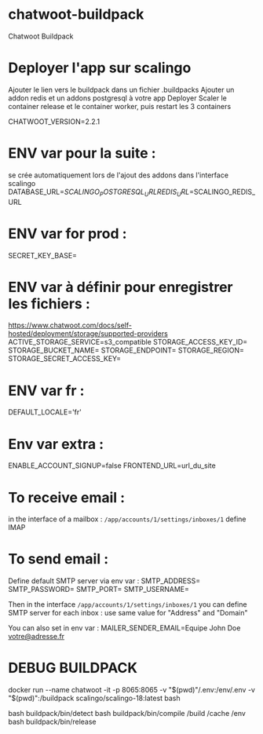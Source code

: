 # chatwoot-buildpack
Chatwoot Buildpack

# Deployer l'app sur scalingo

Ajouter le lien vers le buildpack dans un fichier .buildpacks
Ajouter un addon redis et un addons postgresql à votre app
Deployer
Scaler le container release et le container worker, puis restart les 3 containers

CHATWOOT_VERSION=2.2.1

# ENV var pour la suite :

se crée automatiquement lors de l'ajout des addons dans l'interface scalingo
DATABASE_URL=$SCALINGO_POSTGRESQL_URL
REDIS_URL=$SCALINGO_REDIS_URL

# ENV var for prod :
SECRET_KEY_BASE=

# ENV var à définir pour enregistrer les fichiers :
https://www.chatwoot.com/docs/self-hosted/deployment/storage/supported-providers
ACTIVE_STORAGE_SERVICE=s3_compatible
STORAGE_ACCESS_KEY_ID=
STORAGE_BUCKET_NAME=
STORAGE_ENDPOINT=
STORAGE_REGION=
STORAGE_SECRET_ACCESS_KEY=

# ENV var fr :
DEFAULT_LOCALE='fr'

# Env var extra :
ENABLE_ACCOUNT_SIGNUP=false
FRONTEND_URL=url_du_site

# To receive email :
in the interface of a mailbox :
`/app/accounts/1/settings/inboxes/1` define IMAP

# To send email :
Define default SMTP server via env var :
SMTP_ADDRESS=
SMTP_PASSWORD=
SMTP_PORT=
SMTP_USERNAME=

Then in the interface `/app/accounts/1/settings/inboxes/1` you can define SMTP server for each inbox :
use same value for "Address" and "Domain"

You can also set in env var :
MAILER_SENDER_EMAIL=Equipe John Doe <votre@adresse.fr>

# DEBUG BUILDPACK 
docker run --name chatwoot -it -p 8065:8065 -v "$(pwd)"/.env:/env/.env -v "$(pwd)":/buildpack scalingo/scalingo-18:latest bash

bash buildpack/bin/detect
bash buildpack/bin/compile /build /cache /env
bash buildpack/bin/release

